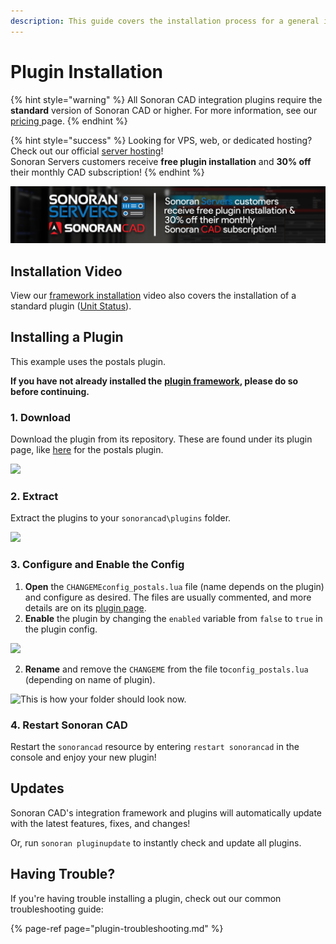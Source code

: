 ```yaml
---
description: This guide covers the installation process for a general integration plugin.
---
```


# Plugin Installation

{% hint style="warning" %}
All Sonoran CAD integration plugins require the **standard** version of Sonoran CAD or higher. For more information, see our [pricing ](../../../pricing/faq/)page.
{% endhint %}

{% hint style="success" %}
Looking for VPS, web, or dedicated hosting? Check out our official [server hosting](../../../vps-hosting-1/server-hosting.md)!  
Sonoran Servers customers receive **free plugin installation** and **30% off** their monthly CAD subscription!
{% endhint %}

![Sonoran Servers - Discount and Free Plugin Installation](../../../.gitbook/assets/banner_3.png)

## Installation Video

View our [framework installation](https://youtu.be/EsQWGnyrvm8) video also covers the installation of a standard plugin \([Unit Status](../available-plugins/unit-status.md)\).

## Installing a Plugin

This example uses the postals plugin.

**If you have not already installed the** [**plugin framework**](../framework-installation.md)**, please do so before continuing.**

### 1. Download

Download the plugin from its repository. These are found under its plugin page, like [here](../available-plugins/postals.md) for the postals plugin.

![](../../../.gitbook/assets/plugin_1.png)

### 2. Extract

Extract the plugins to your `sonorancad\plugins` folder.

![](../../../.gitbook/assets/plugin_2.png)

### 3. Configure and Enable the Config

1. **Open** the `CHANGEMEconfig_postals.lua` file \(name depends on the plugin\) and configure as desired. The files are usually commented, and more details are on its [plugin page](../available-plugins/postals.md). 
2. **Enable** the plugin by changing the `enabled` variable from `false` to `true` in the plugin config.

![](../../../.gitbook/assets/screen-shot-2020-05-25-at-10.00.45-pm.png)

2. **Rename** and remove the `CHANGEME` from the file to`config_postals.lua` \(depending on name of plugin\).

![This is how your folder should look now.](../../../.gitbook/assets/plugin_3.png)

### 4. Restart Sonoran CAD

Restart the `sonorancad` resource by entering `restart sonorancad` in the console and enjoy your new plugin!

## Updates

Sonoran CAD's integration framework and plugins will automatically update with the latest features, fixes, and changes!

Or, run `sonoran pluginupdate` to instantly check and update all plugins.

## Having Trouble?

If you're having trouble installing a plugin, check out our common troubleshooting guide:

{% page-ref page="plugin-troubleshooting.md" %}



